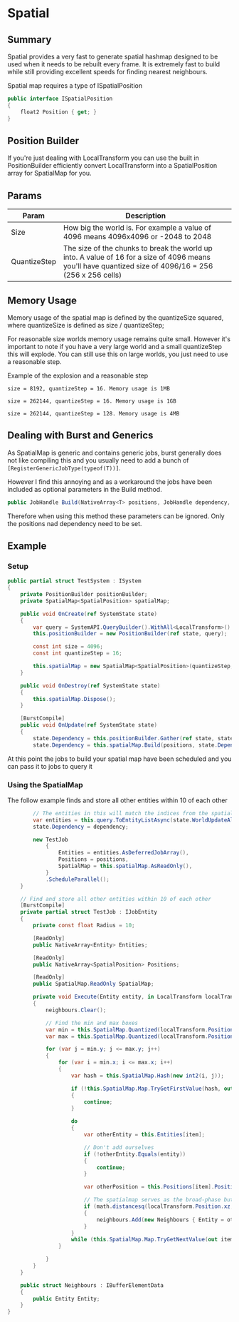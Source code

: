 ﻿# Spatial
## Summary
Spatial provides a very fast to generate spatial hashmap designed to be used when it needs to be rebuilt every frame.
It is extremely fast to build while still providing excellent speeds for finding nearest neighbours.

Spatial map requires a type of ISpatialPosition 

```csharp
public interface ISpatialPosition
{
    float2 Position { get; }
}
```

## Position Builder
If you're just dealing with LocalTransform you can use the built in PositionBuilder efficiently convert LocalTransform into a SpatialPosition array for SpatialMap for you.

## Params

| Param        | Description                                                                                                                                             |
|--------------|---------------------------------------------------------------------------------------------------------------------------------------------------------|
| Size| How big the world is. For example a value of 4096 means 4096x4096 or -2048 to 2048                                                                      |
| QuantizeStep | The size of the chunks to break the world up into. A value of 16 for a size of 4096 means you'll have quantized size of 4096/16 = 256 (256 x 256 cells) |

## Memory Usage
Memory usage of the spatial map is defined by the quantizeSize squared, where quantizeSize is defined as size / quantizeStep;

For reasonable size worlds memory usage remains quite small.
However it's important to note if you have a very large world and a small quantizeStep this will explode.
You can still use this on large worlds, you just need to use a reasonable step.

Example of the explosion and a reasonable step

`size = 8192, quantizeStep = 16. Memory usage is 1MB`

`size = 262144, quantizeStep = 16. Memory usage is 1GB`

`size = 262144, quantizeStep = 128. Memory usage is 4MB`

## Dealing with Burst and Generics
As SpatialMap is generic and contains generic jobs, burst generally does not like compiling this and you usually need to add a bunch of `[RegisterGenericJobType(typeof(T))]`.

However I find this annoying and as a workaround the jobs have been included as optional parameters in the Build method.
```csharp
public JobHandle Build(NativeArray<T> positions, JobHandle dependency, ResizeNativeKeyedMapJob resizeStub = default, QuantizeJob quantizeStub = default)
```
Therefore when using this method these parameters can be ignored. Only the positions nad dependency need to be set.

## Example
### Setup

```csharp
public partial struct TestSystem : ISystem
{
    private PositionBuilder positionBuilder;
    private SpatialMap<SpatialPosition> spatialMap;

    public void OnCreate(ref SystemState state)
    {
        var query = SystemAPI.QueryBuilder().WithAll<LocalTransform>().Build();
        this.positionBuilder = new PositionBuilder(ref state, query);

        const int size = 4096;
        const int quantizeStep = 16;

        this.spatialMap = new SpatialMap<SpatialPosition>(quantizeStep, size);
    }

    public void OnDestroy(ref SystemState state)
    {
        this.spatialMap.Dispose();
    }

    [BurstCompile]
    public void OnUpdate(ref SystemState state)
    {
        state.Dependency = this.positionBuilder.Gather(ref state, state.Dependency, out NativeArray<SpatialPosition> positions);
        state.Dependency = this.spatialMap.Build(positions, state.Dependency);
```

At this point the jobs to build your spatial map have been scheduled and you can pass it to jobs to query it

### Using the SpatialMap

The follow example finds and store all other entities within 10 of each other

```csharp
        // The entities in this will match the indices from the spatial map
        var entities = this.query.ToEntityListAsync(state.WorldUpdateAllocator, state.Dependency, out var dependency);
        state.Dependency = dependency;

        new TestJob
            {
                Entities = entities.AsDeferredJobArray(),
                Positions = positions,
                SpatialMap = this.spatialMap.AsReadOnly(),
            }
            .ScheduleParallel();
    }

    // Find and store all other entities within 10 of each other
    [BurstCompile]
    private partial struct TestJob : IJobEntity
    {
        private const float Radius = 10;

        [ReadOnly]
        public NativeArray<Entity> Entities;

        [ReadOnly]
        public NativeArray<SpatialPosition> Positions;

        [ReadOnly]
        public SpatialMap.ReadOnly SpatialMap;

        private void Execute(Entity entity, in LocalTransform localTransform, DynamicBuffer<Neighbours> neighbours)
        {
            neighbours.Clear();

            // Find the min and max boxes
            var min = this.SpatialMap.Quantized(localTransform.Position.xz - Radius);
            var max = this.SpatialMap.Quantized(localTransform.Position.xz + Radius);

            for (var j = min.y; j <= max.y; j++)
            {
                for (var i = min.x; i <= max.x; i++)
                {
                    var hash = this.SpatialMap.Hash(new int2(i, j));

                    if (!this.SpatialMap.Map.TryGetFirstValue(hash, out int item, out var it))
                    {
                        continue;
                    }

                    do
                    {
                        var otherEntity = this.Entities[item];

                        // Don't add ourselves
                        if (!otherEntity.Equals(entity))
                        {
                            continue;
                        }

                        var otherPosition = this.Positions[item].Position;

                        // The spatialmap serves as the broad-phase but most of the time we still need to ensure entities are actually within range
                        if (math.distancesq(localTransform.Position.xz, otherPosition.xz) <= Radius * Radius)
                        {
                            neighbours.Add(new Neighbours { Entity = otherEntity });
                        }
                    }
                    while (this.SpatialMap.Map.TryGetNextValue(out item, ref it));
                }

            }
        }
    }

    public struct Neighbours : IBufferElementData
    {
        public Entity Entity;
    }
}
```
